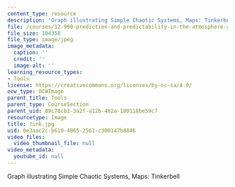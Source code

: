 ```yaml
---
content_type: resource
description: 'Graph illustrating Simple Chaotic Systems, Maps: Tinkerbell'
file: /courses/12-990-prediction-and-predictability-in-the-atmosphere-and-oceans-spring-2003/0e3aac2cb61948652561c300147b8846_tink.jpg
file_size: 104358
file_type: image/jpeg
image_metadata:
  caption: ''
  credit: ''
  image-alt: ''
learning_resource_types:
- Tools
license: https://creativecommons.org/licenses/by-nc-sa/4.0/
ocw_type: OCWImage
parent_title: Tools
parent_type: CourseSection
parent_uid: 89c78cb1-3a2f-a12b-482a-180118be59c7
resourcetype: Image
title: tink.jpg
uid: 0e3aac2c-b619-4865-2561-c300147b8846
video_files:
  video_thumbnail_file: null
video_metadata:
  youtube_id: null
---
```

Graph illustrating Simple Chaotic Systems, Maps: Tinkerbell